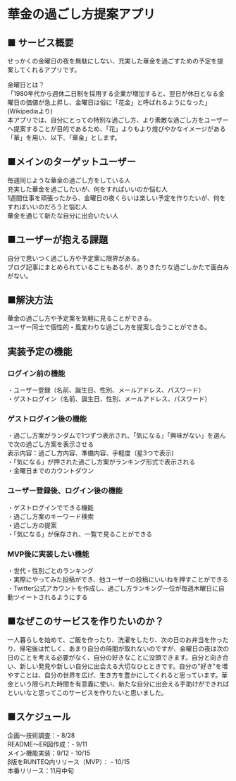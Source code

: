# 華金の過ごし方提案アプリ

## ■ サービス概要
せっかくの金曜日の夜を無駄にしない、充実した華金を過ごすための予定を提案してくれるアプリです。

金曜日とは？  
「1980年代から週休二日制を採用する企業が増加すると、翌日が休日となる金曜日の価値が急上昇し、金曜日は俗に「花金」と呼ばれるようになった」(Wikipediaより)  
本アプリでは、自分にとっての特別な過ごし方、より素敵な過ごし方をユーザーへ提案することが目的であるため、「花」よりもより煌びやかなイメージがある「華」を用い、以下、「華金」とします。

## ■メインのターゲットユーザー
毎週同じような華金の過ごし方をしている人  
充実した華金を過ごしたいが、何をすればいいのか悩む人  
1週間仕事を頑張ったから、金曜日の夜くらいは楽しい予定を作りたいが、何をすればいいのだろうと悩む人  
華金を通じて新たな自分に出会いたい人  

## ■ユーザーが抱える課題
自分で思いつく過ごし方や予定案に限界がある。  
ブログ記事にまとめられていることもあるが、ありきたりな過ごしかたで面白みがない。  

## ■解決方法
華金の過ごし方や予定案を気軽に見ることができる。  
ユーザー同士で個性的・風変わりな過ごし方を提案し合うことができる。  

## 実装予定の機能

### ログイン前の機能
・ユーザー登録（名前、誕生日、性別、メールアドレス、パスワード）  
・ゲストログイン（名前、誕生日、性別、メールアドレス、パスワード）  

### ゲストログイン後の機能
・過ごし方案がランダムで1つずつ表示され、「気になる」「興味がない」を選んで次の過ごし方案を表示させる  
  表示内容：過ごし方内容、準備内容、手軽度（星3つで表示)  
・「気になる」が押された過ごし方案がランキング形式で表示される  
・金曜日までのカウントダウン  

### ユーザー登録後、ログイン後の機能
・ゲストログインでできる機能  
・過ごし方案のキーワード検索  
・過ごし方の提案  
・「気になる」が保存され、一覧で見ることができる  

### MVP後に実装したい機能
・世代・性別ごとのランキング  
・実際にやってみた投稿ができ、他ユーザーの投稿にいいねを押すことができる  
・Twitter公式アカウントを作成し、過ごし方ランキング一位が毎週木曜日に自動ツイートされるようにする  

## ■なぜこのサービスを作りたいのか？
一人暮らしを始めて、ご飯を作ったり、洗濯をしたり、次の日のお弁当を作ったり、帰宅後は忙しく、あまり自分の時間が取れないのですが、金曜日の夜は次の日のことを考える必要がなく、自分の好きなことに没頭できます。自分と向き合い、新しい発見や新しい自分に出会える大切なひとときです。自分の"好き"を増やすことは、自分の世界を広げ、生き方を豊かにしてくれると思っています。華金という限られた時間を有意義に使い、新たな自分に出会える手助けができればといいなと思ってこのサービスを作りたいと思いました。

## ■スケジュール
企画〜技術調査：- 8/28  
README〜ER図作成：- 9/11  
メイン機能実装：9/12 - 10/15  
β版をRUNTEQ内リリース（MVP）： - 10/15  
本番リリース：11月中旬  
